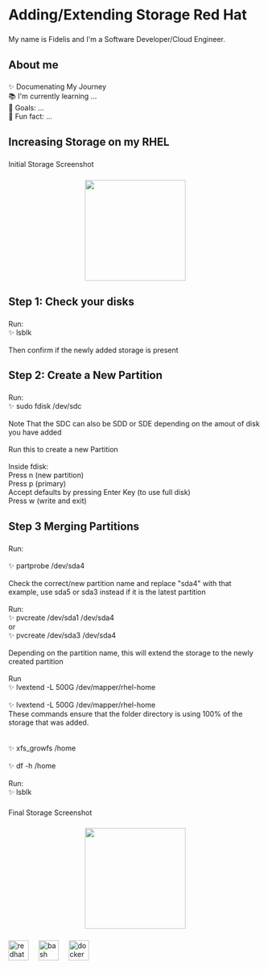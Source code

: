 <h1 align="left">Adding/Extending Storage Red Hat</h1>

###

<p align="left">My name is Fidelis and I'm a Software Developer/Cloud Engineer.</p>

###

<h2 align="left">About me</h2>

###

<p align="left">✨ Documenating My Journey<br>📚 I'm currently learning ...<br>🎯 Goals: ...<br>🎲 Fun fact: ...</p>

###

<h2 align="left">Increasing Storage on my RHEL</h2>

###

<p align="left">Initial Storage Screenshot</p>

###

<div align="center">
  <img height="200" src="https://res.cloudinary.com/dv6f4g4l0/image/upload/v1757953626/firststorage_mmcffh.png"  />
</div>

###

<h2 align="left">Step 1: Check your disks</h2>

###

<p align="left">Run:<br>✨ lsblk<br><br>Then confirm if the newly added storage is present</p>

###

<h2 align="left">Step 2: Create a New Partition</h2>

###

<p align="left">Run:<br>✨ sudo fdisk /dev/sdc<br><br>Note That the SDC can also be SDD or SDE depending on the amout of disk you have added <br><br>Run this to create a new Partition <br><br>Inside fdisk:<br>Press n (new partition)<br>Press p (primary)<br>Accept defaults by pressing Enter Key (to use full disk) <br>Press w (write and exit)</p>

###

<h2 align="left">Step 3 Merging Partitions</h2>

###

<p align="left">Run: <br><br>✨ partprobe /dev/sda4<br><br>Check the correct/new partition name and replace "sda4" with that example, use sda5 or sda3 instead if it is the latest partition  <br><br>Run:<br>✨ pvcreate /dev/sda1 /dev/sda4<br>or<br>✨ pvcreate /dev/sda3 /dev/sda4<br><br>Depending on the partition name, this will extend the storage to the newly created partition <br><br>Run <br>✨ lvextend -L 500G /dev/mapper/rhel-home<br><br>✨ lvextend -L 500G /dev/mapper/rhel-home<br>These commands ensure that the folder directory is using 100% of the storage that was added.<br><br><br>✨ xfs_growfs /home<br><br>✨ df -h /home<br><br>Run:<br>✨ lsblk</p>

###

<p align="left">Final Storage Screenshot</p>

###

<div align="center">
  <img height="200" src="https://res.cloudinary.com/dv6f4g4l0/image/upload/v1757953626/finalstorage_eh29v9.png"  />
</div>

###

<div align="left">
  <img src="https://cdn.jsdelivr.net/gh/devicons/devicon/icons/redhat/redhat-original.svg" height="40" alt="redhat logo"  />
  <img width="12" />
  <img src="https://cdn.jsdelivr.net/gh/devicons/devicon/icons/bash/bash-original.svg" height="40" alt="bash logo"  />
  <img width="12" />
  <img src="https://cdn.jsdelivr.net/gh/devicons/devicon/icons/docker/docker-original.svg" height="40" alt="docker logo"  />
</div>

###
